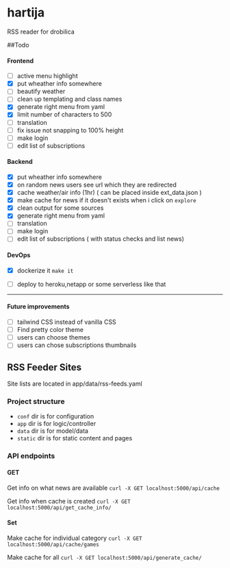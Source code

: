 # hartija

RSS reader for drobilica


##Todo
#### Frontend
- [ ] active menu highlight
- [x] put wheather info somewhere 
- [ ] beautify weather 
- [ ] clean up templating and class names
- [x] generate right menu from yaml
- [x] limit number of characters to 500
- [ ] translation
- [ ] fix issue not snapping to 100% height
- [ ] make login
- [ ] edit list of subscriptions

#### Backend
- [x] put wheather info somewhere
- [x] on random news users see url which they are redirected
- [x] cache weather/air info (1hr) ( can be placed inside ext_data.json )
- [x] make cache for news if it doesn't exists when i click on `explore`
- [x] clean output for some sources
- [x] generate right menu from yaml
- [ ] translation
- [ ] make login
- [ ] edit list of subscriptions ( with status checks and list news)

#### DevOps
- [x] dockerize it `make it`
- [ ] deploy to heroku,netapp or some serverless like that



* * *

#### Future improvements
- [ ] tailwind CSS instead of vanilla CSS
- [ ] Find pretty color theme
- [ ] users can choose themes
- [ ] users can chose subscriptions thumbnails

## RSS Feeder Sites
Site lists are located in app/data/rss-feeds.yaml

### Project structure

 - `conf` dir is for configuration
 - `app` dir is for logic/controller
 - `data` dir is for model/data
 - `static` dir is for static content and pages 

### API endpoints


#### GET

Get info on what news are available
`curl -X GET localhost:5000/api/cache`


Get info when cache is created
`curl -X GET localhost:5000/api/get_cache_info/`


#### Set
Make cache for individual category
`curl -X GET localhost:5000/api/cache/games`

Make cache for all 
`curl -X GET localhost:5000/api/generate_cache/`

